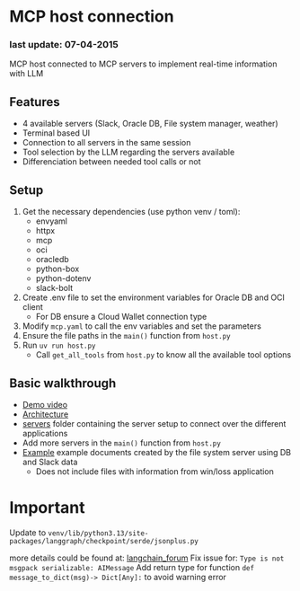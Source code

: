# MCP host connection

### last update: 07-04-2015

MCP host connected to MCP servers to implement real-time information with LLM

## Features

- 4 available servers (Slack, Oracle DB, File system manager, weather)
- Terminal based UI
- Connection to all servers in the same session
- Tool selection by the LLM regarding the servers available
- Differenciation between needed tool calls or not

## Setup

1. Get the necessary dependencies (use python venv / toml):
    - envyaml
    - httpx
    - mcp
    - oci
    - oracledb
    - python-box
    - python-dotenv
    - slack-bolt
2. Create .env file to set the environment variables for Oracle DB and OCI client
    - For DB ensure a Cloud Wallet connection type
3. Modify ```mcp.yaml``` to call the env variables and set the parameters
4. Ensure the file paths in the ```main()``` function from ```host.py```
4. Run ```uv run host.py```
    - Call ```get_all_tools``` from ```host.py``` to know all the available tool options

## Basic walkthrough

- [Demo video](walkthrough/MCP_Host_Demo.mp4)
- [Architecture](walkthrough/MCP_architecture.png)
- [servers](servers) folder containing the server setup to connect over the different applications
- Add more servers in the ```main()``` function from ```host.py```
- [Example](example) example documents created by the file system server using DB and Slack data
    - Does not include files with information from win/loss application

# Important

Update to ```venv/lib/python3.13/site-packages/langgraph/checkpoint/serde/jsonplus.py```

more details could be found at: [langchain_forum](https://github.com/langchain-ai/langgraph/issues/4956)
Fix issue for: ```Type is not msgpack serializable: AIMessage```
Add return type for function ```def message_to_dict(msg)-> Dict[Any]:``` to avoid warning error